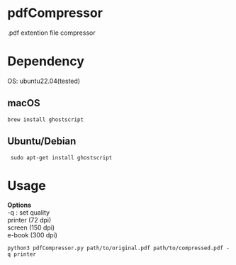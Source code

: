 # pdfCompressor
.pdf extention file compressor

# Dependency
OS: ubuntu22.04(tested)

## macOS
```
brew install ghostscript
```
## Ubuntu/Debian
```
 sudo apt-get install ghostscript
 ```

# Usage
**Options**  
-q : set quality  
printer (72  dpi)  
screen  (150 dpi)  
e-book  (300 dpi)  

```
python3 pdfCompressor.py path/to/original.pdf path/to/compressed.pdf -q printer
```